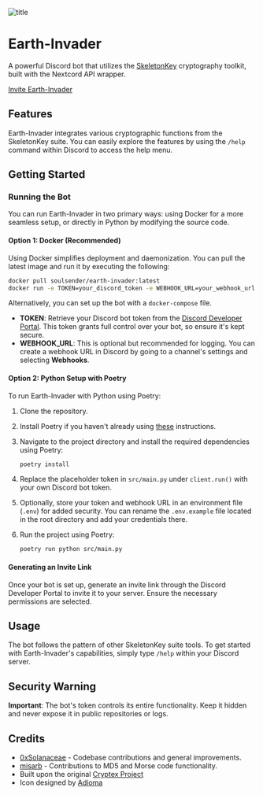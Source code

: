 ![title](assets/title.png)
# Earth-Invader

A powerful Discord bot that utilizes the [SkeletonKey](https://github.com/CosmodiumCS/SkeletonKey) cryptography toolkit, built with the Nextcord API wrapper.

[Invite Earth-Invader](https://discord.com/api/oauth2/authorize?client_id=993324580125032538&permissions=8&scope=applications.commands+bot)

## Features
Earth-Invader integrates various cryptographic functions from the SkeletonKey suite. You can easily explore the features by using the `/help` command within Discord to access the help menu.

## Getting Started

### Running the Bot
You can run Earth-Invader in two primary ways: using Docker for a more seamless setup, or directly in Python by modifying the source code.

#### Option 1: Docker (Recommended)
Using Docker simplifies deployment and daemonization. You can pull the latest image and run it by executing the following:

```bash
docker pull soulsender/earth-invader:latest
docker run -e TOKEN=your_discord_token -e WEBHOOK_URL=your_webhook_url earth-invader
```

Alternatively, you can set up the bot with a `docker-compose` file. 

- **TOKEN**: Retrieve your Discord bot token from the [Discord Developer Portal](https://discord.com/developers/docs/intro). This token grants full control over your bot, so ensure it's kept secure.
- **WEBHOOK_URL**: This is optional but recommended for logging. You can create a webhook URL in Discord by going to a channel's settings and selecting **Webhooks**.

#### Option 2: Python Setup with Poetry
To run Earth-Invader with Python using Poetry:

1. Clone the repository.
2. Install Poetry if you haven't already using [these](https://python-poetry.org/docs/#installing-with-pipx) instructions.
3. Navigate to the project directory and install the required dependencies using Poetry:

    ```bash
    poetry install
    ```
    
5. Replace the placeholder token in `src/main.py` under `client.run()` with your own Discord bot token.
6. Optionally, store your token and webhook URL in an environment file (`.env`) for added security. You can rename the `.env.example` file located in the root directory and add your credentials there.
7. Run the project using Poetry:

    ```bash
    poetry run python src/main.py
    ```

#### Generating an Invite Link
Once your bot is set up, generate an invite link through the Discord Developer Portal to invite it to your server. Ensure the necessary permissions are selected.

## Usage
The bot follows the pattern of other SkeletonKey suite tools. To get started with Earth-Invader's capabilities, simply type `/help` within your Discord server.

## Security Warning
**Important**: The bot's token controls its entire functionality. Keep it hidden and never expose it in public repositories or logs.

## Credits
- [0xSolanaceae](https://github.com/0xSolanaceae) - Codebase contributions and general improvements.
- [misarb](https://github.com/Soulsender/Earth-Invader/pull/6) - Contributions to MD5 and Morse code functionality.
- Built upon the original [Cryptex Project](https://github.com/SaintsSec/Cryptex-old)
- Icon designed by [Adioma](https://adioma.com)

